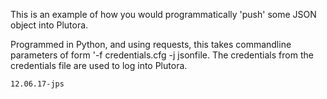 This is an example of how you would programmatically 'push' some JSON 
object into Plutora.  

Programmed in Python, and using requests, this takes commandline parameters of form 
    '-f credentials.cfg -j jsonfile. 
The credentials from the credentials file are used to log into Plutora.

	12.06.17-jps
